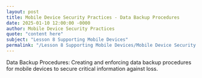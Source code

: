 ```yaml
---
layout: post
title: Mobile Device Security Practices - Data Backup Procedures
date: 2025-01-10 12:00:00 -0000
author: Mobile Device Security Practices
quote: "content here"
subject: "Lesson 8 Supporting Mobile Devices"
permalink: "/Lesson 8 Supporting Mobile Devices/Mobile Device Security Practices/Mobile Device Security Practices - Data Backup Procedures"
---
```


Data Backup Procedures: Creating and enforcing data backup procedures for mobile devices to secure critical information against loss.
